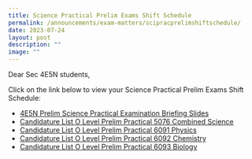 ```yaml
---
title: Science Practical Prelim Exams Shift Schedule
permalink: /announcements/exam-matters/scipracprelimshiftschedule/
date: 2023-07-24
layout: post
description: ""
image: ""
---
```

Dear Sec 4E5N students,

Click on the link below to view your Science Practical Prelim Exams Shift Schedule:

* [4E5N Prelim Science Practical Examination Briefing Slides](/files/4e5n%20prelim%20science%20practical%20examination%20briefing%20slides%20for%20students.pdf)
* [Candidature List O Level Prelim Practical 5076 Combined Science](/files/2023%20combined%20science%20candidature%20list%20o%20level%20prelim%20practical%205076.pdf)
* [Candidature List O Level Prelim Practical 6091 Physics](/files/2023%20physics%20candidature%20list%20o%20level%20prelim%20practical%206091.pdf)
* [Candidature List O Level Prelim Practical 6092 Chemistry](/files/2023%20chemistry%20candidature%20list%20o%20level%20prelim%20practical%206092.pdf)
* [Candidature List O Level Prelim Practical 6093 Biology](/files/2023%20biology%20candidature%20list%20o%20level%20prelim%20practical%206093.pdf)